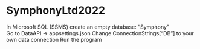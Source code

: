 # SymphonyLtd2022
In Microsoft SQL (SSMS) create an empty database: “Symphony”  
Go to DataAPI -> appsettings.json
Change ConnectionStrings[“DB”] to your own data connection
Run the program
